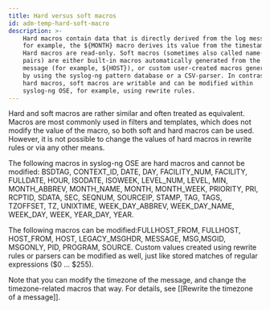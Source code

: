 ```yaml
---
title: Hard versus soft macros
id: adm-temp-hard-soft-macro
description: >-
    Hard macros contain data that is directly derived from the log message,
    for example, the ${MONTH} macro derives its value from the timestamp.
    Hard macros are read-only. Soft macros (sometimes also called name-value
    pairs) are either built-in macros automatically generated from the log
    message (for example, ${HOST}), or custom user-created macros generated
    by using the syslog-ng pattern database or a CSV-parser. In contrast to
    hard macros, soft macros are writable and can be modified within
    syslog-ng OSE, for example, using rewrite rules.
---
```


Hard and soft macros are rather similar and often treated as equivalent.
Macros are most commonly used in filters and templates, which does not
modify the value of the macro, so both soft and hard macros can be used.
However, it is not possible to change the values of hard macros in
rewrite rules or via any other means.

The following macros in syslog-ng OSE are hard macros and cannot be
modified: BSDTAG, CONTEXT\_ID, DATE, DAY, FACILITY\_NUM, FACILITY,
FULLDATE, HOUR, ISODATE, ISOWEEK, LEVEL\_NUM, LEVEL, MIN, MONTH\_ABBREV,
MONTH\_NAME, MONTH, MONTH\_WEEK, PRIORITY, PRI, RCPTID, SDATA, SEC,
SEQNUM, SOURCEIP, STAMP, TAG, TAGS, TZOFFSET, TZ, UNIXTIME,
WEEK\_DAY\_ABBREV, WEEK\_DAY\_NAME, WEEK\_DAY, WEEK, YEAR\_DAY, YEAR.

The following macros can be modified:FULLHOST\_FROM, FULLHOST,
HOST\_FROM, HOST, LEGACY\_MSGHDR, MESSAGE, MSG,MSGID, MSGONLY, PID,
PROGRAM, SOURCE. Custom values created using rewrite rules or parsers
can be modified as well, just like stored matches of regular expressions
(\$0 \... \$255).

Note that you can modify the timezone of the message, and change the
timezone-related macros that way. For details, see
[[Rewrite the timezone of a message]].
